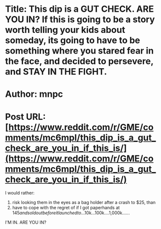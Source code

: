 # Title: This dip is a GUT CHECK. ARE YOU IN? If this is going to be a story worth telling your kids about someday, its going to have to be something where you stared fear in the face, and decided to persevere, and STAY IN THE FIGHT.
# Author: mnpc
# Post URL: [https://www.reddit.com/r/GME/comments/mc6mpl/this_dip_is_a_gut_check_are_you_in_if_this_is/](https://www.reddit.com/r/GME/comments/mc6mpl/this_dip_is_a_gut_check_are_you_in_if_this_is/)


I would rather:

1. risk looking them in the eyes as a bag holder after a crash to $25, than
2. have to cope with the regret of if I got paperhands at $145 and sold out before it launched to ...$10k...100k....1,000k......

I'M IN. ARE YOU IN?